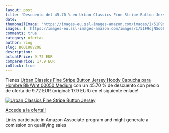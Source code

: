 ```yaml
---
layout: post
title: 'Descuento del 45.70 % en Urban Classics Fine Stripe Button Jersey'
date: 
thumbnailImage: 'https://images-eu.ssl-images-amazon.com/images/I/51F9djNSo6L._SL200_.jpg'
images: [ 'https://images-eu.ssl-images-amazon.com/images/I/51F9djNSo6L._SL200_.jpg' ]
comments: true
category: ofertas
author: ring
slug: B00I88V2OE
description:
actualPrice: 9.72 EUR
comparePrice: 17.9 EUR
inStock: true
---
```


Tienes [Urban Classics Fine Stripe Button Jersey Hoody  Capucha para Hombre   Blk/Wht 00050  Medium](https://www.amazon.es/dp/B00I88V2OE/?tag=tolees-21) con un 45.70 % de descuento con precio de oferta de 9.72 EUR (original: 17.9 EUR) en el siguiente enlace!

[![Urban Classics Fine Stripe Button Jersey](https://images-eu.ssl-images-amazon.com/images/I/51F9djNSo6L._SL200_.jpg)](https://www.amazon.es/dp/B00I88V2OE/?tag=tolees-21)

[Accede a la oferta!!](https://www.amazon.es/dp/B00I88V2OE/?tag=tolees-21)

Links participate in Amazon Associate program and might generate a comission on qualifying sales


